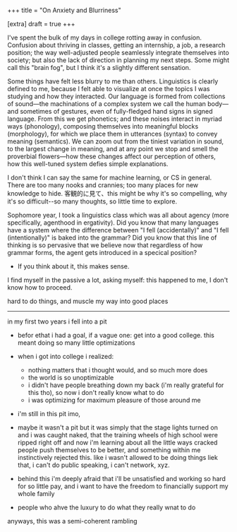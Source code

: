 +++
title = "On Anxiety and Blurriness"

[extra]
draft = true
+++

I've spent the bulk of my days in college rotting away in confusion. Confusion about thriving in classes, getting an internship, a job, a research position; the way well-adjusted people seamlessly integrate themselves into society; but also the lack of direction in planning my next steps. Some might call this "brain fog", but I think it's a slightly different sensation. 

Some things have felt less blurry to me than others. Linguistics is clearly defined to me, because I felt able to visualize at once the topics I was studying and how they interacted. Our language is formed from collections of sound—the machinations of a complex system we call the human body—and sometimes of gestures, even of fully-fledged hand signs in signed language. From this we get phonetics; and these noises interact in myriad ways (phonology), composing themselves into meaningful blocks (morphology), for which we place them in utterances (syntax) to convey meaning (semantics). We can zoom out from the tiniest variation in sound, to the largest change in meaning, and at any point we stop and smell the proverbial flowers—how these changes affect our perception of others, how this well-tuned system defies simple explanations.

I don't think I can say the same for machine learning, or CS in general. There are too many nooks and crannies; too many places for new knowledge to hide. 客観的に見て、this might be why it's so compelling, why it's so difficult--so many thoughts, so little time to explore.

Sophomore year, I took a linguistics class which was all about agency (more specifically, agenthood in ergativity). Did you know that many languages have a system where the difference between "I fell (accidentally)" and "I fell (intentionally)" is baked into the grammar?
Did you know that this line of thinking is so pervasive that we believe now that regardless of how grammar forms, the agent gets introduced in a specical position? 
- If you think about it, this makes sense.

I find myself in the passive a lot, asking myself: this happened to me, I don't know how to proceed.

hard to do things, and muscle my way into good places


---

in my first two years i fell into a pit
- befor ethat i had a goal, if a vague one: get into a good college. this meant doing so many little optimizations
- when i got into college i realized:
	- nothing matters that i thought would, and so much more does
	- the world is so unoptimizable
	- i didn't have people breathing down my back (i'm really grateful for this tho), so now i don't really know what to do
	- i was optimizing for maximum pleasure of those around me
- i'm still in this pit imo, 
- maybe it wasn't a pit but it was simply that the stage lights turned on and i was caught naked, that the training wheels of high school were ripped right off and now i'm learning about all the little ways cracked people push themselves to be better, and something within me instinctively rejected this. like i wasn't allowed to be doing things liek that, i can't do public speaking, i can't network, xyz.
- behind this i'm deeply afraid that i'll be unsatisfied and working so hard for so little pay, and i want to have the freedom to financially support my whole family

- people who ahve the luxury to do what they really wnat to do


anyways, this was a semi-coherent rambling